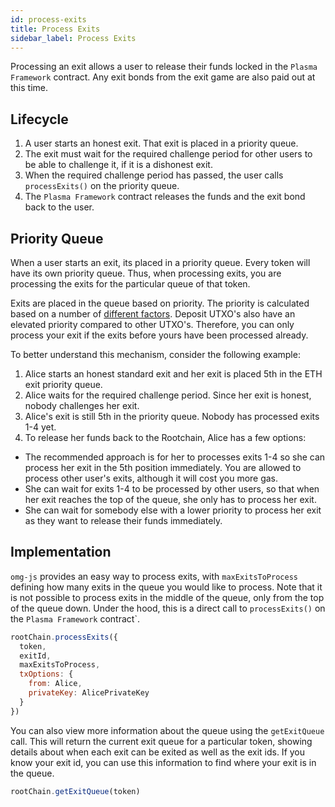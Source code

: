 ```yaml
---
id: process-exits
title: Process Exits
sidebar_label: Process Exits
---
```


Processing an exit allows a user to release their funds locked in the `Plasma Framework` contract. Any exit bonds from the exit game are also paid out at this time.

## Lifecycle
1. A user starts an honest exit. That exit is placed in a priority queue.
2. The exit must wait for the required challenge period for other users to be able to challenge it, if it is a dishonest exit.
3. When the required challenge period has passed, the user calls `processExits()` on the priority queue.
4. The `Plasma Framework` contract releases the funds and the exit bond back to the user.

## Priority Queue
When a user starts an exit, its placed in a priority queue. Every token will have its own priority queue. Thus, when processing exits, you are processing the exits for the particular queue of that token.

Exits are placed in the queue based on priority. The priority is calculated based on a number of [different factors](https://github.com/omisego/plasma-contracts/blob/master/plasma_framework/contracts/src/framework/utils/ExitPriority.sol). Deposit UTXO's also have an elevated priority compared to other UTXO's. Therefore, you can only process your exit if the exits before yours have been processed already.

To better understand this mechanism, consider the following example:
1. Alice starts an honest standard exit and her exit is placed 5th in the ETH exit priority queue.
2. Alice waits for the required challenge period. Since her exit is honest, nobody challenges her exit.
3. Alice's exit is still 5th in the priority queue. Nobody has processed exits 1-4 yet.
4. To release her funds back to the Rootchain, Alice has a few options:
  - The recommended approach is for her to processes exits 1-4 so she can process her exit in the 5th position immediately. You are allowed to process other user's exits, although it will cost you more gas.
  - She can wait for exits 1-4 to be processed by other users, so that when her exit reaches the top of the queue, she only has to process her exit.
  -  She can wait for somebody else with a lower priority to process her exit as they want to release their funds immediately.

## Implementation
`omg-js` provides an easy way to process exits, with `maxExitsToProcess` defining how many exits in the queue you would like to process. Note that it is not possible to process exits in the middle of the queue, only from the top of the queue down. Under the hood, this is a direct call to `processExits()` on the `Plasma Framework` contract`.

```js
rootChain.processExits({
  token,
  exitId,
  maxExitsToProcess,
  txOptions: {
    from: Alice,
    privateKey: AlicePrivateKey
  }
})
```

You can also view more information about the queue using the `getExitQueue` call. This will return the current exit queue for a particular token, showing details about when each exit can be exited as well as the exit ids. If you know your exit id, you can use this information to find where your exit is in the queue.

```js
rootChain.getExitQueue(token)
```

